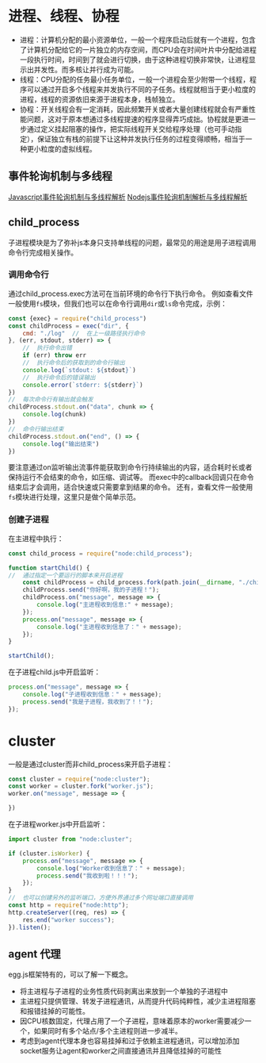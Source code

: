 # 进程、线程、协程

* 进程：计算机分配的最小资源单位，一般一个程序启动后就有一个进程，包含了计算机分配给它的一片独立的内存空间，而CPU会在时间叶片中分配给进程一段执行时间，时间到了就会进行切换，由于这种进程切换非常快，让进程显示出并发性。而多核让并行成为可能。
* 线程：CPU分配的任务最小任务单位，一般一个进程会至少附带一个线程，程序可以通过开启多个线程来并发执行不同的子任务。线程就相当于更小粒度的进程，线程的资源依旧来源于进程本身，栈帧独立。
* 协程：开关线程会有一定消耗，因此频繁开关或者大量创建线程就会有严重性能问题，这对于原本想通过多线程提速的程序显得弄巧成拙。协程就是更进一步通过定义挂起阻塞的操作，把实际线程开关交给程序处理（也可手动指定），保证独立有栈的前提下让这种并发执行任务的过程变得顺畅，相当于一种更小粒度的虚拟线程。

## 事件轮询机制与多线程

[Javascript事件轮询机制与多线程解析](https://juejin.cn/post/6844904047271477255)
[Nodejs事件轮询机制解析与多线程解析](https://www.cnblogs.com/freephp/p/14640156.html)

## child_process

子进程模块是为了弥补js本身只支持单线程的问题，最常见的用途是用子进程调用命令行完成相关操作。

### 调用命令行

通过child_process.exec方法可在当前环境的命令行下执行命令。
例如查看文件一般使用`fs`模块，但我们也可以在命令行调用`dir`或`ls`命令完成，示例：

```javascript
const {exec} = require("child_process")
const childProcess = exec("dir", {
    cmd: "./log"  //  在上一级路径执行命令
}, (err, stdout, stderr) => {
    //  执行命令出错
    if (err) throw err
    //  执行命令后的获取到的命令行输出
    console.log(`stdout: ${stdout}`)
    //  执行命令后的错误输出
    console.error(`stderr: ${stderr}`)
})
//  每次命令行有输出就会触发
childProcess.stdout.on("data", chunk => {
    console.log(chunk)
})
//  命令行输出结束
childProcess.stdout.on("end", () => {
    console.log("输出结束")
})
```

要注意通过on监听输出流事件能获取到命令行持续输出的内容，适合耗时长或者保持运行不会结束的命令，如压缩、调试等。
而exec中的callback回调只在命令结束后才会调用，适合快速或只需要拿到结果的命令。
还有，查看文件一般使用`fs`模块进行处理，这里只是做个简单示范。

### 创建子进程

在主进程中执行：

```javascript
const child_process = require("node:child_process");

function startChild() {
//  通过指定一个要运行的脚本来开启进程
    const childProcess = child_process.fork(path.join(__dirname, "./child.js"));
    childProcess.send("你好啊，我的子进程！");
    childProcess.on("message", message => {
        console.log("主进程收到信息:" + message);
    });
    process.on("message", message => {
        console.log("主进程收到信息了：" + message);
    });
}

startChild();
```

在子进程child.js中开启监听：

```javascript
process.on("message", message => {
    console.log("子进程收到信息：" + message);
    process.send("我是子进程，我收到了！！");
});

```

# cluster

一般是通过cluster而非child_process来开启子进程：

```javascript
const cluster = require("node:cluster");
const worker = cluster.fork("worker.js");
worker.on("message", message => {

})
```

在子进程worker.js中开启监听：

```javascript
import cluster from "node:cluster";

if (cluster.isWorker) {
    process.on("message", message => {
        console.log("Worker收到信息了：" + message);
        process.send("我收到啦！！！");
    });
}
//  也可以创建另外的监听端口，方便外界通过多个网址端口直接调用
const http = require("node:http");
http.createServer((req, res) => {
    res.end("worker success");
}).listen();
```

## agent 代理

egg.js框架特有的，可以了解一下概念。

* 将主进程与子进程的业务性质代码剥离出来放到一个单独的子进程中
* 主进程只提供管理、转发子进程通讯，从而提升代码纯粹性，减少主进程阻塞和报错挂掉的可能性。
* 因CPU核数固定，代理占用了一个子进程，意味着原本的worker需要减少一个，如果同时有多个站点/多个主进程则进一步减半。
* 考虑到agent代理本身也容易挂掉和过于依赖主进程通讯，可以增加添加socket服务让agent和worker之间直接通讯并且降低挂掉的可能性
